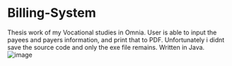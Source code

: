 # Billing-System
Thesis work of my Vocational studies in Omnia. 
User is able to input the payees and payers information, and print that to PDF.
Unfortunately i didnt save the source code and only the exe file remains. 
Written in Java.
![image](https://user-images.githubusercontent.com/47556122/213908512-fdf8434b-22f5-4234-b3d4-63b6d4c4c07b.png)

